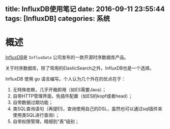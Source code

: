 title: InfluxDB使用笔记
date: 2016-09-11 23:55:44
tags: [InfluxDB]
categories: 系统
---

# 概述

[InfluxDB](https://www.influxdata.com/time-series-platform/influxdb/)是 `InfluxData` 公司发布的一款开源时序数据库产品。

关于时序数据库，除了常用的ElasticSearch之外，InfluxDB也是一个选择。

InfluxDB 使用 go 语言编写。个人认为几个外在的优点在于：

1. 无特殊依赖，几乎开箱即用（如ES需要Java）；
2. 自带HTTP管理界面，免插件配置（如ES的kopf或者head）；
3. 自带数据过期功能；
4. 类SQL查询语句（再提ES，查询使用自己的DSL，虽然也可以通过sql插件来使用类SQL进行查询）；
5. 自带权限管理，精细到“表”级别；




